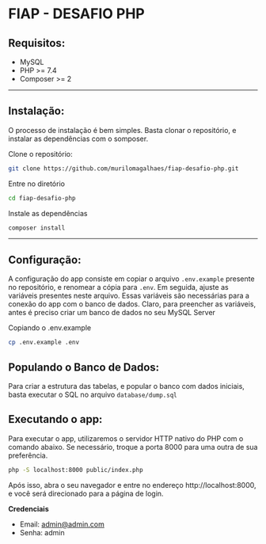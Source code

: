 # FIAP - DESAFIO PHP

## Requisitos:

- MySQL
- PHP >= 7.4
- Composer >= 2

<hr/>

## Instalação:

O processo de instalação é bem simples. Basta clonar o repositório, e instalar as dependências com o somposer.

Clone o repositório:

``` bash 
git clone https://github.com/murilomagalhaes/fiap-desafio-php.git
```

Entre no diretório

``` bash
cd fiap-desafio-php
```

Instale as dependências

```bash
composer install
```

<hr/>

## Configuração:

A configuração do app consiste em copiar o arquivo `.env.example` presente no repositório, e renomear a cópia para
`.env`.
Em seguida, ajuste as variáveis presentes neste arquivo. Essas variáveis são necessárias para a conexão do app com o
banco de dados. Claro, para preencher as variáveis, antes é preciso criar um
banco de dados no seu MySQL Server

Copiando o .env.example

```bash
cp .env.example .env
```

## Populando o Banco de Dados:
Para criar a estrutura das tabelas, e popular o banco com dados iniciais, basta executar o SQL no arquivo `database/dump.sql`

## Executando o app:

Para executar o app, utilizaremos o servidor HTTP nativo do PHP com o comando abaixo. Se necessário, troque a porta 8000
para uma outra de sua preferência.

```bash
php -S localhost:8000 public/index.php
```
Após isso, abra o seu navegador e entre no endereço http://localhost:8000, e você será direcionado para a página de login.

**Credenciais**

- Email: admin@admin.com
- Senha: admin



